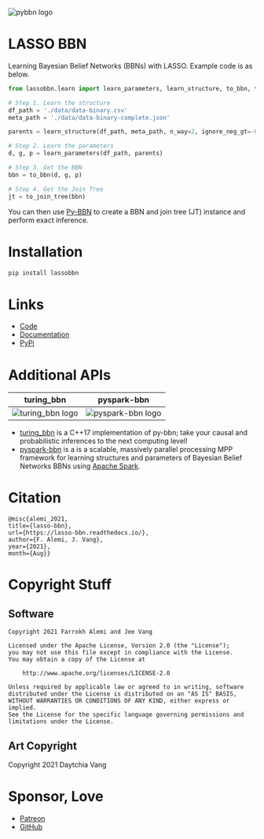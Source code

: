 ![pybbn logo](https://lasso-bbn.readthedocs.io/en/latest/_images/logo-250x250.png)

# LASSO BBN

Learning Bayesian Belief Networks (BBNs) with LASSO. Example code is as below. 

```python
from lassobbn.learn import learn_parameters, learn_structure, to_bbn, to_join_tree, posteriors_to_df

# Step 1. Learn the structure
df_path = './data/data-binary.csv'
meta_path = './data/data-binary-complete.json'

parents = learn_structure(df_path, meta_path, n_way=2, ignore_neg_gt=-0.01, ignore_pos_lt=0.05)

# Step 2. Learn the parameters
d, g, p = learn_parameters(df_path, parents)

# Step 3. Get the BBN
bbn = to_bbn(d, g, p)

# Step 4. Get the Join Tree
jt = to_join_tree(bbn)

```

You can then use [Py-BBN](https://py-bbn.readthedocs.io/) to create a BBN and join tree (JT) instance and perform exact inference.

# Installation

```bash
pip install lassobbn
```

# Links

- [Code](https://github.com/oneoffcoder/lasso-bbn)
- [Documentation](https://lasso-bbn.readthedocs.io/en/latest/index.html)
- [PyPi](https://pypi.org/project/lassobbn/)

# Additional APIs

turing_bbn                                                                            |  pyspark-bbn
:------------------------------------------------------------------------------------:|:---------------------------------------------------------------------------------------:
![turing_bbn logo](https://turing-bbn.oneoffcoder.com/_images/turing-bbn-150x150.png) |![pyspark-bbn logo](https://pyspark-bbn.oneoffcoder.com/_images/pyspark-bbn-150x150.png)

* [turing_bbn](https://turing-bbn.oneoffcoder.com/) is a C++17 implementation of py-bbn; take your causal and probabilistic inferences to the next computing level!
* [pyspark-bbn](https://pyspark-bbn.oneoffcoder.com/) is a is a scalable, massively parallel processing MPP framework for learning structures and parameters of Bayesian Belief Networks BBNs using [Apache Spark](https://spark.apache.org/).

# Citation

```
@misc{alemi_2021,
title={lasso-bbn},
url={https://lasso-bbn.readthedocs.io/},
author={F. Alemi, J. Vang},
year={2021},
month={Aug}}
```

# Copyright Stuff

## Software

```
Copyright 2021 Farrokh Alemi and Jee Vang

Licensed under the Apache License, Version 2.0 (the "License");
you may not use this file except in compliance with the License.
You may obtain a copy of the License at

    http://www.apache.org/licenses/LICENSE-2.0

Unless required by applicable law or agreed to in writing, software
distributed under the License is distributed on an "AS IS" BASIS,
WITHOUT WARRANTIES OR CONDITIONS OF ANY KIND, either express or implied.
See the License for the specific language governing permissions and
limitations under the License.
```

## Art Copyright

Copyright 2021 Daytchia Vang

# Sponsor, Love

- [Patreon](https://www.patreon.com/vangj)
- [GitHub](https://github.com/sponsors/vangj)